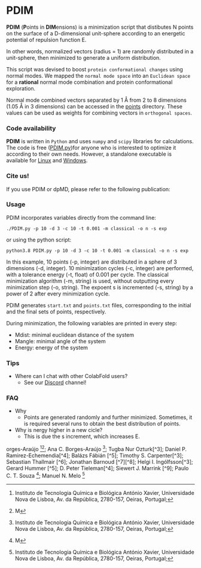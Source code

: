 # PDIM

**PDIM** (**P**oints in **DIM**ensions) is a minimization script that distibutes N points on the surface of a D-dimensional unit-sphere according to an energetic potential of repulsion function E.

In other words, normalized vectors (radius = 1) are randomly distributed in a unit-sphere, then minimized to generate a uniform distribution.

This script was devised to boost `protein conformational changes` using normal modes. We mapped the `normal mode space` into an `Euclidean space` for a **rational** normal mode combination and protein conformational exploration.

Normal mode combined vectors separated by 1 Å from 2 to 8 dimensions (1.05 Å in 3 dimensions) can be accessed in the [points](https://github.com/antonielgomes/dpMD/tree/main/PDIM/points) directory.
These values can be used as weights for combining vectors in `orthogonal spaces`.

### Code availability
**PDIM** is written in `Python` and uses `numpy` and `scipy` libraries for calculations. The code is free ([PDIM.py](https://github.com/antonielgomes/dpMD/blob/main/PDIM/PDIM.py))for anyone who is interested to optimize it according to their own needs. However, a standalone executable is available for [Linux](https://google.com) and [Windows](https://google.com).

### Cite us!
If you use PDIM or dpMD, please refer to the following publication:

### Usage
PDIM incorporates variables directly from the command line:
```
./PDIM.py -p 10 -d 3 -c 10 -t 0.001 -m classical -o n -s exp
```
or using the python script:
```
python3.8 PDIM.py -p 10 -d 3 -c 10 -t 0.001 -m classical -o n -s exp
```
In this example, 10 points (-p, integer) are distributed in a sphere of 3 dimensions (-d, integer). 10 minimization cycles (-c, integer) are performed, with a tolerance energy (-t, float) of 0.001 per cycle. The classical minimization algorithm (-m, string) is used, without outputting every minimization step (-o, string). The expoent s is incremented (-s, string) by a power of 2 after every minimization cycle.

PDIM generates `start.txt` and `points.txt` files, corresponding to the initial and the final sets of points, respectively.

During minimization, the following variables are printed in every step:
- Mdist: minimal euclidean distance of the system
- Mangle: minimal angle of the system
- Energy: energy of the system

### Tips
- Where can I chat with other ColabFold users?
  - See our [Discord](https://discord.gg/gna8maru7d) channel!

### FAQ
- Why
  - Points are generated randomly and further minimized. Sometimes, it is required several runs to obtain the best distribution of points.
- Why is nergy higher in a new cicle?
  - This is due the s increment, which increases E.


orges-Araújo [^1][^2]; Ana C. Borges-Araújo [^1]; Tugba Nur Ozturk[^3]; Daniel P. Ramirez-Echemendia[^4]; Balázs Fábián [^5]; Timothy S. Carpenter[^3]; Sebastian Thallmair [^6]; Jonathan Barnoud [^7][^8]; Helgi I. Ingólfsson[^3]; Gerard Hummer [^5]; D. Peter Tieleman[^4]; Siewert J. Marrink [^9]; Paulo C. T. Souza [^2]; Manuel N. Melo [^1]

[^1]: Instituto de Tecnologia Química e Biológica António Xavier, Universidade Nova de Lisboa, Av. da República, 2780-157, Oeiras, Portugal;
[^2]: M
